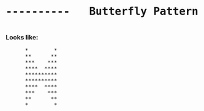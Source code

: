 <pre><h1 align="center">----------   Butterfly Pattern using *   ----------</h1></pre>


### Looks like:

<pre>
      *        *
      **      **
      ***    ***
      ****  ****
      **********
      **********
      ****  ****
      ***    ***
      **      **
      *        *

</pre>
